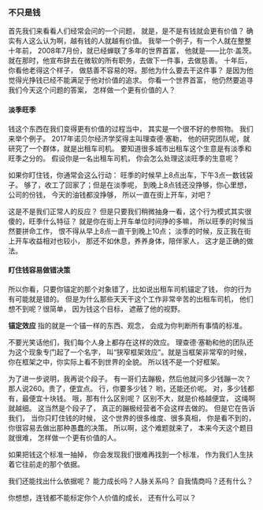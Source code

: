 ### 不只是钱
首先我们来看看人们经常会问的一个问题，
就是，是不是有钱就会更有价值？
确实有人这么认为啊，越有钱的人就越有价值。
我举一个例子，有一个人就在整整十年前，
2008年7月份，就已经蝉联了多年的世界首富，
他就是——比尔·盖茨。
就在那时，他宣布辞去在微软的所有职务，去做下一件事，去做慈善。
十年后，你看他老得这个样子，
做慈善不容易的呀。那他为什么要去干这件事？
是因为他觉得光挣钱已经不能满足于他对价值的追求。
你看一个世界首富，
他仍然要追寻我们今天这个问题的答案，
怎样做一个更有价值的人？

#### 淡季旺季
钱这个东西在我们变得更有价值的过程当中，
其实是一个很不好的参照物。
我们来举个例子。
2017年诺贝尔经济学奖得主叫理查德·塞勒，
他的研究团队呢，就研究了一个群体，就是出租车司机。
要知道很多城市出租车这个生意是有淡季和旺季之分的。
假设你是一名出租车司机，
你会怎么处理这淡旺季的生意呢？

如果你盯住钱，你通常会这么行动：
旺季的时候早上8点出车，下午3点一数钱袋子。
够了，收工了回家了；但是在淡季呢，
到晚上8点钱还没挣够，你心里想，公司的份钱，
今天的油钱都没挣够，
所以一直在街上开车，对吧？

这是不是我们正常人的反应？
但是只要我们稍微抽身一看，这个行为模式其实很傻的，旺季什么特征？
就是你在街上开车单位时间挣的多嘛，
所以旺季的时候当然要拼命工作，
恨不得从早上8点一直干到晚上10点；
淡季的时候，反正我在街上开车收益相对也较小，
那还不如休息，养养身体，陪伴家人，
这才是正确的做法。

#### 盯住钱容易做错决策
所以你看，只要你锚定的那个对象错了，比如说出租车司机锚定了钱，
你的行为有可能就是错的。
但是为什么那些天天干这个工作非常辛苦的出租车司机，
他们想不到呢？很简单，
因为钱这个目标，
遮蔽了他的视野。

**锚定效应**
指的就是一个锚一样的东西、观念，
会成为你判断所有事情的标准。

不要光笑话他们，我们每个人身上都存在这样的效应。
理查德·塞勒和他的团队还为这个现象专门起了一个名字，
叫“狭窄框架效应”。就是当框架非常窄的时候，
你在框架之中，你实际上看不到世界的全貌。
所以钱不是一个好框架。

为了进一步说明，我再说个段子。
有一哥们去蹦极，然后他就问多少钱蹦一次？
那人说260。贵了，便宜点。
行，你要多少钱？
哟，还能还价呢。
对，多少钱都有，最便宜十块钱。
哦，那有什么区别呢？
区别不大，就是价格越便宜，
这绳啊就越细。
这当然是个段子了，
真正的蹦极经营者不会这样去做的。
但是它在告诉我们，
当你只盯住钱的时候，
这个世界的很多维度、很多真相，
你是看不到的，
你很容易去做出那种愚蠢的决策。
所以啊，这个难题就来了，
本来今天这个题目就很难，
怎样做一个更有价值的人。

如果把钱这个标准一抽掉，
你会发现我们很难再找到一个标准，
作为我们人生扶着它往前走的那个依据。

我们还能找出什么依据呢？
能力成长吗？人脉关系吗？
自我情商吗？还有什么？

你想想，连钱都不能标定你个人价值的成长，
还有什么可以？

